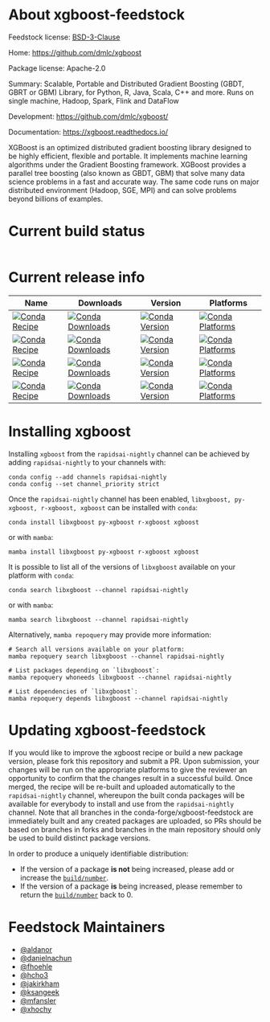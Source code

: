 About xgboost-feedstock
=======================

Feedstock license: [BSD-3-Clause](https://github.com/conda-forge/xgboost-feedstock/blob/main/LICENSE.txt)

Home: https://github.com/dmlc/xgboost

Package license: Apache-2.0

Summary: Scalable, Portable and Distributed Gradient Boosting (GBDT, GBRT or GBM) Library, for
Python, R, Java, Scala, C++ and more. Runs on single machine, Hadoop, Spark, Flink
and DataFlow


Development: https://github.com/dmlc/xgboost/

Documentation: https://xgboost.readthedocs.io/

XGBoost is an optimized distributed gradient boosting library designed to be highly efficient,
flexible and portable. It implements machine learning algorithms under the Gradient Boosting
framework. XGBoost provides a parallel tree boosting (also known as GBDT, GBM) that solve many
data science problems in a fast and accurate way. The same code runs on major distributed
environment (Hadoop, SGE, MPI) and can solve problems beyond billions of examples.


Current build status
====================


<table>
</table>

Current release info
====================

| Name | Downloads | Version | Platforms |
| --- | --- | --- | --- |
| [![Conda Recipe](https://img.shields.io/badge/recipe-libxgboost-green.svg)](https://anaconda.org/rapidsai-nightly/libxgboost) | [![Conda Downloads](https://img.shields.io/conda/dn/rapidsai-nightly/libxgboost.svg)](https://anaconda.org/rapidsai-nightly/libxgboost) | [![Conda Version](https://img.shields.io/conda/vn/rapidsai-nightly/libxgboost.svg)](https://anaconda.org/rapidsai-nightly/libxgboost) | [![Conda Platforms](https://img.shields.io/conda/pn/rapidsai-nightly/libxgboost.svg)](https://anaconda.org/rapidsai-nightly/libxgboost) |
| [![Conda Recipe](https://img.shields.io/badge/recipe-py--xgboost-green.svg)](https://anaconda.org/rapidsai-nightly/py-xgboost) | [![Conda Downloads](https://img.shields.io/conda/dn/rapidsai-nightly/py-xgboost.svg)](https://anaconda.org/rapidsai-nightly/py-xgboost) | [![Conda Version](https://img.shields.io/conda/vn/rapidsai-nightly/py-xgboost.svg)](https://anaconda.org/rapidsai-nightly/py-xgboost) | [![Conda Platforms](https://img.shields.io/conda/pn/rapidsai-nightly/py-xgboost.svg)](https://anaconda.org/rapidsai-nightly/py-xgboost) |
| [![Conda Recipe](https://img.shields.io/badge/recipe-r--xgboost-green.svg)](https://anaconda.org/rapidsai-nightly/r-xgboost) | [![Conda Downloads](https://img.shields.io/conda/dn/rapidsai-nightly/r-xgboost.svg)](https://anaconda.org/rapidsai-nightly/r-xgboost) | [![Conda Version](https://img.shields.io/conda/vn/rapidsai-nightly/r-xgboost.svg)](https://anaconda.org/rapidsai-nightly/r-xgboost) | [![Conda Platforms](https://img.shields.io/conda/pn/rapidsai-nightly/r-xgboost.svg)](https://anaconda.org/rapidsai-nightly/r-xgboost) |
| [![Conda Recipe](https://img.shields.io/badge/recipe-xgboost-green.svg)](https://anaconda.org/rapidsai-nightly/xgboost) | [![Conda Downloads](https://img.shields.io/conda/dn/rapidsai-nightly/xgboost.svg)](https://anaconda.org/rapidsai-nightly/xgboost) | [![Conda Version](https://img.shields.io/conda/vn/rapidsai-nightly/xgboost.svg)](https://anaconda.org/rapidsai-nightly/xgboost) | [![Conda Platforms](https://img.shields.io/conda/pn/rapidsai-nightly/xgboost.svg)](https://anaconda.org/rapidsai-nightly/xgboost) |

Installing xgboost
==================

Installing `xgboost` from the `rapidsai-nightly` channel can be achieved by adding `rapidsai-nightly` to your channels with:

```
conda config --add channels rapidsai-nightly
conda config --set channel_priority strict
```

Once the `rapidsai-nightly` channel has been enabled, `libxgboost, py-xgboost, r-xgboost, xgboost` can be installed with `conda`:

```
conda install libxgboost py-xgboost r-xgboost xgboost
```

or with `mamba`:

```
mamba install libxgboost py-xgboost r-xgboost xgboost
```

It is possible to list all of the versions of `libxgboost` available on your platform with `conda`:

```
conda search libxgboost --channel rapidsai-nightly
```

or with `mamba`:

```
mamba search libxgboost --channel rapidsai-nightly
```

Alternatively, `mamba repoquery` may provide more information:

```
# Search all versions available on your platform:
mamba repoquery search libxgboost --channel rapidsai-nightly

# List packages depending on `libxgboost`:
mamba repoquery whoneeds libxgboost --channel rapidsai-nightly

# List dependencies of `libxgboost`:
mamba repoquery depends libxgboost --channel rapidsai-nightly
```




Updating xgboost-feedstock
==========================

If you would like to improve the xgboost recipe or build a new
package version, please fork this repository and submit a PR. Upon submission,
your changes will be run on the appropriate platforms to give the reviewer an
opportunity to confirm that the changes result in a successful build. Once
merged, the recipe will be re-built and uploaded automatically to the
`rapidsai-nightly` channel, whereupon the built conda packages will be available for
everybody to install and use from the `rapidsai-nightly` channel.
Note that all branches in the conda-forge/xgboost-feedstock are
immediately built and any created packages are uploaded, so PRs should be based
on branches in forks and branches in the main repository should only be used to
build distinct package versions.

In order to produce a uniquely identifiable distribution:
 * If the version of a package **is not** being increased, please add or increase
   the [``build/number``](https://docs.conda.io/projects/conda-build/en/latest/resources/define-metadata.html#build-number-and-string).
 * If the version of a package **is** being increased, please remember to return
   the [``build/number``](https://docs.conda.io/projects/conda-build/en/latest/resources/define-metadata.html#build-number-and-string)
   back to 0.

Feedstock Maintainers
=====================

* [@aldanor](https://github.com/aldanor/)
* [@danielnachun](https://github.com/danielnachun/)
* [@fhoehle](https://github.com/fhoehle/)
* [@hcho3](https://github.com/hcho3/)
* [@jakirkham](https://github.com/jakirkham/)
* [@ksangeek](https://github.com/ksangeek/)
* [@mfansler](https://github.com/mfansler/)
* [@xhochy](https://github.com/xhochy/)

